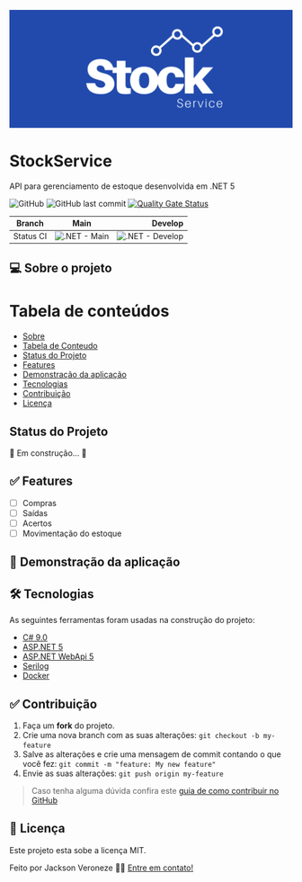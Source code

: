 ![Image](https://github.com/jacksonveroneze/StockService/blob/develop/assets/stock.png)

# StockService

API para gerenciamento de estoque desenvolvida em .NET 5

![GitHub](https://img.shields.io/github/license/jacksonveroneze/OneTimePassword?logoColor=%20)
![GitHub last commit](https://img.shields.io/github/last-commit/jacksonveroneze/OneTimePassword)
[![Quality Gate Status](https://sonarcloud.io/api/project_badges/measure?project=jacksonveroneze_stock-service&metric=alert_status)](https://sonarcloud.io/dashboard?id=jacksonveroneze_stock-service)


| Branch        | Main           | Develop  |
| ------------- |:-------------:| -----:|
| Status CI      | ![.NET - Main](https://github.com/jacksonveroneze/StockService/workflows/.NET/badge.svg?branch=main) | ![.NET - Develop](https://github.com/jacksonveroneze/StockService/workflows/.NET/badge.svg?branch=develop) |


## 💻 Sobre o projeto

Tabela de conteúdos
=================
<!--ts-->
   * [Sobre](#sobre)
   * [Tabela de Conteudo](#tabela-de-conteudo)
   * [Status do Projeto](#status-do-projeto)
   * [Features](#features)
   * [Demonstração da aplicação](#demonstracao-da-aplicação)
   * [Tecnologias](#tecnologias)
   * [Contribuição](#contribuição)
   * [Licença](#licença)
<!--te-->

## Status do Projeto

🚧  Em construção...  🚧

## ✅ Features

- [ ] Compras
- [ ] Saídas
- [ ] Acertos
- [ ] Movimentação do estoque

## 🎲 Demonstração da aplicação


## 🛠 Tecnologias

As seguintes ferramentas foram usadas na construção do projeto:

- [C# 9.0](https://docs.microsoft.com/pt-br/dotnet/csharp/)
- [ASP.NET 5](https://dotnet.microsoft.com/)
- [ASP.NET WebApi 5](https://dotnet.microsoft.com/apps/aspnet)
- [Serilog](https://serilog.net/)
- [Docker](https://www.docker.com/)

## ✅ Contribuição

1. Faça um **fork** do projeto.
2. Crie uma nova branch com as suas alterações: `git checkout -b my-feature`
3. Salve as alterações e crie uma mensagem de commit contando o que você fez: `git commit -m "feature: My new feature"`
4. Envie as suas alterações: `git push origin my-feature`
> Caso tenha alguma dúvida confira este [guia de como contribuir no GitHub](https://github.com/firstcontributions/first-contributions)

## 📝 Licença

Este projeto esta sobe a licença MIT.

Feito por Jackson Veroneze 👋🏽 [Entre em contato!](https://www.linkedin.com/in/jacksonveroneze/)
